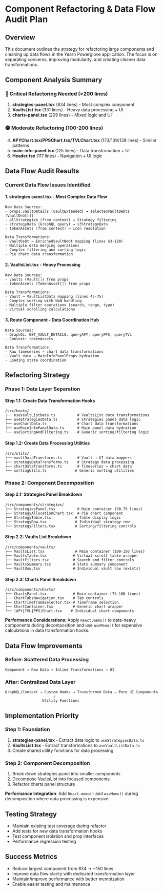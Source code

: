 # Component Refactoring & Data Flow Audit Plan

## Overview

This document outlines the strategy for refactoring large components and cleaning up data flows in the Yearn Powerglove application. The focus is on separating concerns, improving modularity, and creating cleaner data transformations.

## Component Analysis Summary

### 🔴 Critical Refactoring Needed (>200 lines)

1. **strategies-panel.tsx** (834 lines) - Most complex component
2. **VaultsList.tsx** (331 lines) - Heavy data processing + UI
3. **charts-panel.tsx** (209 lines) - Mixed logic and UI

### 🟡 Moderate Refactoring (100-200 lines)

4. **APYChart.tsx/PPSChart.tsx/TVLChart.tsx** (173/139/138 lines) - Similar patterns
5. **main-info-panel.tsx** (125 lines) - Data transformation + UI
6. **Header.tsx** (117 lines) - Navigation + UI logic

## Data Flow Audit Results

### Current Data Flow Issues Identified

#### 1. **strategies-panel.tsx** - Most Complex Data Flow

```
Raw Data Sources:
- props.vaultDetails (VaultExtended) → selectedVaultDebts (VaultDebt[])
- allStrategies (from context) → Strategy filtering
- strategyData (GraphQL query) → v3StrategyData
- tokenAssets (from context) → icon resolution

Data Transformations:
- VaultDebt → EnrichedVaultDebt mapping (lines 63-120)
- Multiple data merging operations
- Complex filtering and sorting logic
- Pie chart data transformation
```

#### 2. **VaultsList.tsx** - Heavy Processing

```
Raw Data Sources:
- vaults (Vault[]) from props
- tokenAssets (TokenAsset[]) from props

Data Transformations:
- Vault → VaultListData mapping (lines 45-75)
- Complex sorting with NaN handling
- Multiple filter operations (search, range, type)
- Virtual scrolling calculations
```

#### 3. **Route Component** - Data Coordination Hub

```
Data Sources:
- GraphQL: GET_VAULT_DETAILS, queryAPY, queryPPS, queryTVL
- Context: tokenAssets

Data Transformations:
- Raw timeseries → chart data transformations
- Vault data → MainInfoPanelProps hydration
- Loading state coordination
```

## Refactoring Strategy

### Phase 1: Data Layer Separation

#### Step 1.1: Create Data Transformation Hooks

```
/src/hooks/
├── useVaultListData.ts          # VaultsList data transformations
├── useStrategiesData.ts         # Strategies panel data logic  
├── useChartData.ts              # Chart data transformations
├── useMainInfoPanelData.ts      # Main panel data hydration
└── useSortingAndFiltering.ts    # Generic sorting/filtering logic
```

#### Step 1.2: Create Data Processing Utilities

```
/src/utils/
├── vaultDataTransforms.ts       # Vault → UI data mappers
├── strategyDataTransforms.ts    # Strategy data processing
├── chartDataTransforms.ts       # Timeseries → chart data
└── sortingUtils.ts             # Generic sorting utilities
```

### Phase 2: Component Decomposition

#### Step 2.1: Strategies Panel Breakdown

```
/src/components/strategies/
├── StrategiesPanel.tsx          # Main container (50-75 lines)
├── StrategyAllocationChart.tsx  # Pie chart component
├── StrategyTable.tsx           # Table display logic
├── StrategyRow.tsx             # Individual strategy row
└── StrategyFilters.tsx         # Sorting/filtering controls
```

#### Step 2.2: Vaults List Breakdown  

```
/src/components/vaults/
├── VaultsList.tsx              # Main container (100-150 lines)
├── VaultsTable.tsx            # Virtual scroll table wrapper
├── VaultFilters.tsx           # Search and filter controls
├── VaultsSummary.tsx          # Stats summary component
└── VaultRow.tsx               # Individual vault row (exists)
```

#### Step 2.3: Charts Panel Breakdown

```
/src/components/charts/
├── ChartsPanel.tsx            # Main container (75-100 lines)  
├── ChartTabsNavigation.tsx    # Tab controls
├── ChartTimeframeSelector.tsx # Timeframe selection
├── ChartContainer.tsx         # Generic chart wrapper
└── [APY|TVL|PPS]Chart.tsx    # Individual chart components
```

**Performance Considerations**: Apply `React.memo()` to data-heavy components during decomposition and use `useMemo()` for expensive calculations in data transformation hooks.

## Data Flow Improvements

### Before: Scattered Data Processing

```
Component → Raw Data → Inline Transformations → UI
```

### After: Centralized Data Layer

```
GraphQL/Context → Custom Hooks → Transformed Data → Pure UI Components
                      ↓
                 Utility Functions
```

## Implementation Priority

### Step 1: Foundation

1. **strategies-panel.tsx** - Extract data logic to `useStrategiesData.ts`
2. **VaultsList.tsx** - Extract transformations to `useVaultListData.ts`
3. Create shared utility functions for data processing

### Step 2: Component Decomposition  

1. Break down strategies panel into smaller components
2. Decompose VaultsList into focused components
3. Refactor charts panel structure

**Performance Integration**: Add `React.memo()` and `useMemo()` during decomposition where data processing is expensive

## Testing Strategy

- Maintain existing test coverage during refactor
- Add tests for new data transformation hooks
- Test component isolation and prop interfaces
- Performance regression testing

## Success Metrics

- Reduce largest component from 834 → ~150 lines
- Improve data flow clarity with dedicated transformation layer
- Maintain/improve performance with better memoization
- Enable easier testing and maintenance
